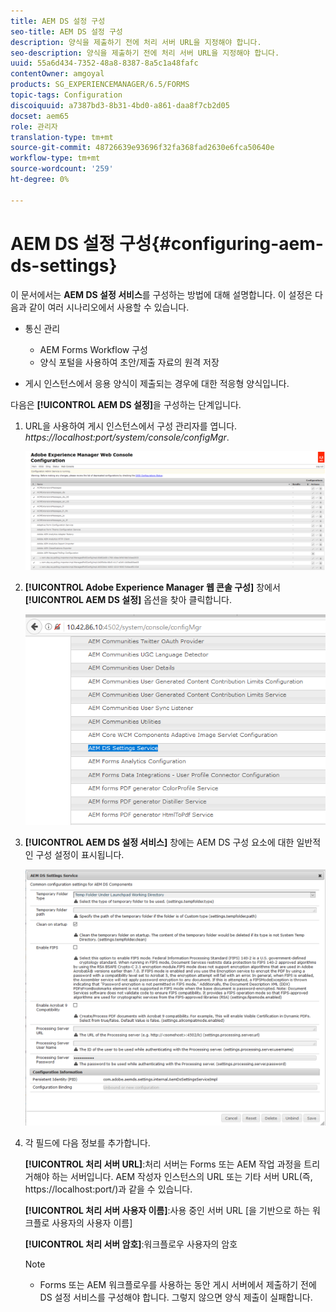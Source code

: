```yaml
---
title: AEM DS 설정 구성
seo-title: AEM DS 설정 구성
description: 양식을 제출하기 전에 처리 서버 URL을 지정해야 합니다.
seo-description: 양식을 제출하기 전에 처리 서버 URL을 지정해야 합니다.
uuid: 55a6d434-7352-48a8-8387-8a5c1a48fafc
contentOwner: amgoyal
products: SG_EXPERIENCEMANAGER/6.5/FORMS
topic-tags: Configuration
discoiquuid: a7387bd3-8b31-4bd0-a861-daa8f7cb2d05
docset: aem65
role: 관리자
translation-type: tm+mt
source-git-commit: 48726639e93696f32fa368fad2630e6fca50640e
workflow-type: tm+mt
source-wordcount: '259'
ht-degree: 0%

---
```



# AEM DS 설정 구성{#configuring-aem-ds-settings}

이 문서에서는 **AEM DS 설정 서비스**&#x200B;를 구성하는 방법에 대해 설명합니다. 이 설정은 다음과 같이 여러 시나리오에서 사용할 수 있습니다.

* 통신 관리

   * AEM Forms Workflow 구성
   * 양식 포털을 사용하여 초안/제출 자료의 원격 저장

* 게시 인스턴스에서 응용 양식이 제출되는 경우에 대한 적응형 양식입니다.

다음은 **[!UICONTROL AEM DS 설정]**&#x200B;을 구성하는 단계입니다.

1. URL을 사용하여 게시 인스턴스에서 구성 관리자를 엽니다.\
   *https://localhost:port/system/console/configMgr*.

   ![AEM 웹 콘솔 구성](assets/web_configuration_console_new.png)

1. **[!UICONTROL Adobe Experience Manager 웹 콘솔 구성]** 창에서 **[!UICONTROL AEM DS 설정]** 옵션을 찾아 클릭합니다.

   ![DS 설정](assets/ds_settings_new.png)

1. **[!UICONTROL AEM DS 설정 서비스]** 창에는 AEM DS 구성 요소에 대한 일반적인 구성 설정이 표시됩니다.

   ![DS 설정 서비스](assets/ds_settings_service_new.png)

1. 각 필드에 다음 정보를 추가합니다.

   **[!UICONTROL 처리 서버 URL]**:처리 서버는 Forms 또는 AEM 작업 과정을 트리거해야 하는 서버입니다. AEM 작성자 인스턴스의 URL 또는 기타 서버 URL(즉, https://localhost:port/)과 같을 수 있습니다.

   **[!UICONTROL 처리 서버 사용자 이름]**:사용 중인 서버 URL [을 기반으로 하는 워크플로 사용자의 사용자 이름]

   **[!UICONTROL 처리 서버 암호]**:워크플로우 사용자의 암호

   >[!NOTE]
   >
   >
   >    
   >    
   >    * Forms 또는 AEM 워크플로우를 사용하는 동안 게시 서버에서 제출하기 전에 DS 설정 서비스를 구성해야 합니다. 그렇지 않으면 양식 제출이 실패합니다.


